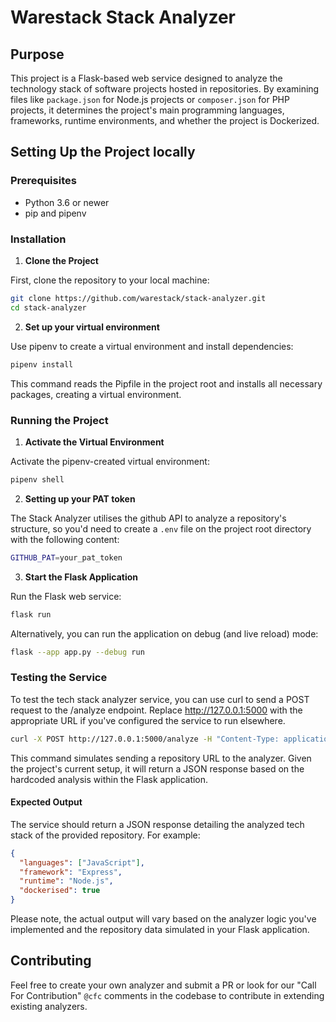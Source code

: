 # Warestack Stack Analyzer

## Purpose

This project is a Flask-based web service designed to analyze the technology stack of software projects hosted in repositories. By examining files like `package.json` for Node.js projects or `composer.json` for PHP projects, it determines the project's main programming languages, frameworks, runtime environments, and whether the project is Dockerized.

## Setting Up the Project locally

### Prerequisites

- Python 3.6 or newer
- pip and pipenv

### Installation

1. **Clone the Project**

First, clone the repository to your local machine:

```bash
git clone https://github.com/warestack/stack-analyzer.git
cd stack-analyzer
```

2. **Set up your virtual environment**

Use pipenv to create a virtual environment and install dependencies:

```bash
pipenv install
```

This command reads the Pipfile in the project root and installs all necessary packages, creating a virtual environment.

### Running the Project

1. **Activate the Virtual Environment**

Activate the pipenv-created virtual environment:

```bash
pipenv shell
```

2. **Setting up your PAT token**

The Stack Analyzer utilises the github API to analyze a repository's structure, so you'd need to create a `.env` file on the project root directory with the following content:

```bash
GITHUB_PAT=your_pat_token
```

3. **Start the Flask Application**

Run the Flask web service:

```bash
flask run
```

Alternatively, you can run the application on debug (and live reload) mode:

```bash
flask --app app.py --debug run
```

### Testing the Service

To test the tech stack analyzer service, you can use curl to send a POST request to the /analyze endpoint. Replace http://127.0.0.1:5000 with the appropriate URL if you've configured the service to run elsewhere.

```bash
curl -X POST http://127.0.0.1:5000/analyze -H "Content-Type: application/json" -d "{\"repo_url\":\"https://github.com/example/repo\"}"
```

This command simulates sending a repository URL to the analyzer. Given the project's current setup, it will return a JSON response based on the hardcoded analysis within the Flask application.

#### Expected Output

The service should return a JSON response detailing the analyzed tech stack of the provided repository. For example:

```json
{
  "languages": ["JavaScript"],
  "framework": "Express",
  "runtime": "Node.js",
  "dockerised": true
}
```

Please note, the actual output will vary based on the analyzer logic you've implemented and the repository data simulated in your Flask application.

## Contributing

Feel free to create your own analyzer and submit a PR or look for our "Call For Contribution" `@cfc` comments in the codebase to contribute in extending existing analyzers.
